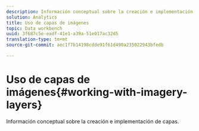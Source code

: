 ```yaml
---
description: Información conceptual sobre la creación e implementación de capas.
solution: Analytics
title: Uso de capas de imágenes
topic: Data workbench
uuid: 3f687c5e-eadf-41e1-a39a-51e017ac32d5
translation-type: tm+mt
source-git-commit: aec1f7b14198cdde91f61d490a235022943bfedb

---
```



# Uso de capas de imágenes{#working-with-imagery-layers}

Información conceptual sobre la creación e implementación de capas.

